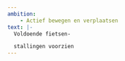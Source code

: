 ```yaml
---
ambition: 
    - Actief bewegen en verplaatsen
text: |-
  Voldoende fietsen-

  stallingen voorzien
---
```

